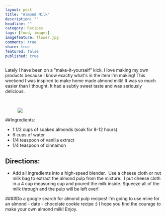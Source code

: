 ```yaml
---
layout: post
title: "Almond Milk"
description: ""
headline: ""
category: Recipes
tags: [food, images]
imagefeature: flower.jpg
comments: true
share: true
featured: false
published: true
---
```


Lately I have been on a "make-it-yourself" kick. I love making my own products because I know exactly what's in the item I'm making! This weekend I was inspired to make home made almond milk! It was so much easier than I thought. It had a subtly sweet taste and was seriously delicious.

&nbsp;

<figure>
	<img src="http://i1208.photobucket.com/albums/cc370/apegg23/13922_567469860031614_1443252794903232500_n_zpsqkefprdl.jpg">
	
</figure>


##Ingredients:
* 1 1/2 cups of soaked almonds (soak for 8-12 hours)
* 6 cups of water
* 1/4 teaspoon of vanilla extract
* 1/4 teaspoon of cinnamon

## Directions:
* Add all ingredients into a high-speed blender.  Use a cheese cloth or nut milk bag to extract the almond pulp from the mixture.  I put cheese cloth in a 4 cup measuring cup and poured the milk inside. Squeeze all of the milk through and the pulp will be left over!

####Do a google search for almond pulp recipes! I'm going to use mine for an almond - date - chocolate cookie recipe :)
I hope you find the courage to make your own almond milk! Enjoy.